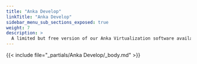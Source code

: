 ```yaml
---
title: "Anka Develop"
linkTitle: "Anka Develop"
sidebar_menu_sub_sections_exposed: true
weight: 7
description: >
  A limited but free version of our Anka Virtualization software available for developers using laptops
---
```


{{< include file="_partials/Anka Develop/_body.md" >}}
